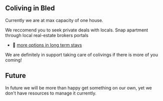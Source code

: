 Coliving in Bled
---

Currently we are at max capacity of one house. 

We reccomend you to seek private deals with locals. Snap apartment through local real-estate brokers portals
- 📖 [more options in long term stays](./long-term-stay-in-bled.md)

We are definitely in support taking care of colivings if there is more of you coming!

Future
---
In future we will be more than happy get something on our own, yet we don't have resources to manage it currently.